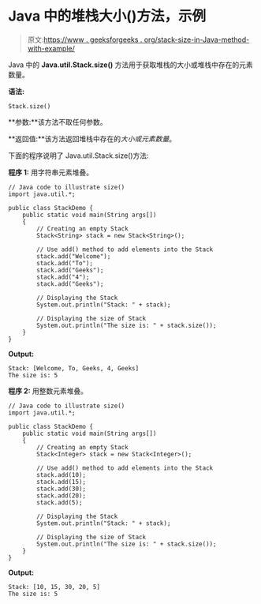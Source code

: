 # Java 中的堆栈大小()方法，示例

> 原文:[https://www . geeksforgeeks . org/stack-size-in-Java-method-with-example/](https://www.geeksforgeeks.org/stack-size-method-in-java-with-example/)

Java 中的 **Java.util.Stack.size()** 方法用于获取堆栈的大小或堆栈中存在的元素数量。

**语法:**

```
Stack.size()
```

**参数:**该方法不取任何参数。

**返回值:**该方法返回堆栈中存在的*大小或元素数量*。

下面的程序说明了 Java.util.Stack.size()方法:

**程序 1:** 用字符串元素堆叠。

```
// Java code to illustrate size()
import java.util.*;

public class StackDemo {
    public static void main(String args[])
    {
        // Creating an empty Stack
        Stack<String> stack = new Stack<String>();

        // Use add() method to add elements into the Stack
        stack.add("Welcome");
        stack.add("To");
        stack.add("Geeks");
        stack.add("4");
        stack.add("Geeks");

        // Displaying the Stack
        System.out.println("Stack: " + stack);

        // Displaying the size of Stack
        System.out.println("The size is: " + stack.size());
    }
}
```

**Output:**

```
Stack: [Welcome, To, Geeks, 4, Geeks]
The size is: 5

```

**程序 2:** 用整数元素堆叠。

```
// Java code to illustrate size()
import java.util.*;

public class StackDemo {
    public static void main(String args[])
    {
        // Creating an empty Stack
        Stack<Integer> stack = new Stack<Integer>();

        // Use add() method to add elements into the Stack
        stack.add(10);
        stack.add(15);
        stack.add(30);
        stack.add(20);
        stack.add(5);

        // Displaying the Stack
        System.out.println("Stack: " + stack);

        // Displaying the size of Stack
        System.out.println("The size is: " + stack.size());
    }
}
```

**Output:**

```
Stack: [10, 15, 30, 20, 5]
The size is: 5

```